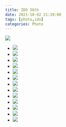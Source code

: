 ```yaml
---
title: IDO 36th
date: 2021-10-02 21:39:00
tags: [photo,ido]
categories: Photo
---
```

<img src="https://sadness96.github.io/images/blog/photo-Ido36/ido36logo.jpg"/>

<!-- more -->
<ul class="grid effect-1" id="grid">
    <li><a><img src="https://sadness.oss-cn-beijing.aliyuncs.com/images/photo-Ido36/554A0778.jpg?x-oss-process=image/resize,m_lfit,w_348"></a></li>
    <li><a><img src="https://sadness.oss-cn-beijing.aliyuncs.com/images/photo-Ido36/554A0781.jpg?x-oss-process=image/resize,m_lfit,w_348"></a></li>
    <li><a><img src="https://sadness.oss-cn-beijing.aliyuncs.com/images/photo-Ido36/554A0788.jpg?x-oss-process=image/resize,m_lfit,w_348"></a></li>
    <li><a><img src="https://sadness.oss-cn-beijing.aliyuncs.com/images/photo-Ido36/554A0796.jpg?x-oss-process=image/resize,m_lfit,w_348"></a></li>
    <li><a><img src="https://sadness.oss-cn-beijing.aliyuncs.com/images/photo-Ido36/554A0799.jpg?x-oss-process=image/resize,m_lfit,w_348"></a></li>
    <li><a><img src="https://sadness.oss-cn-beijing.aliyuncs.com/images/photo-Ido36/554A0809.jpg?x-oss-process=image/resize,m_lfit,w_348"></a></li>
    <li><a><img src="https://sadness.oss-cn-beijing.aliyuncs.com/images/photo-Ido36/554A0850.jpg?x-oss-process=image/resize,m_lfit,w_348"></a></li>
    <li><a><img src="https://sadness.oss-cn-beijing.aliyuncs.com/images/photo-Ido36/554A0853.jpg?x-oss-process=image/resize,m_lfit,w_348"></a></li>
    <li><a><img src="https://sadness.oss-cn-beijing.aliyuncs.com/images/photo-Ido36/554A0860.jpg?x-oss-process=image/resize,m_lfit,w_348"></a></li>
    <li><a><img src="https://sadness.oss-cn-beijing.aliyuncs.com/images/photo-Ido36/554A0862.jpg?x-oss-process=image/resize,m_lfit,w_348"></a></li>
    <li><a><img src="https://sadness.oss-cn-beijing.aliyuncs.com/images/photo-Ido36/554A0868.jpg?x-oss-process=image/resize,m_lfit,w_348"></a></li>
    <li><a><img src="https://sadness.oss-cn-beijing.aliyuncs.com/images/photo-Ido36/554A0889.jpg?x-oss-process=image/resize,m_lfit,w_348"></a></li>
    <li><a><img src="https://sadness.oss-cn-beijing.aliyuncs.com/images/photo-Ido36/554A0897.jpg?x-oss-process=image/resize,m_lfit,w_348"></a></li>
</ul>

<link rel="stylesheet" type="text/css" href="/blog/css/masonry/default.css" />
<link rel="stylesheet" type="text/css" href="/blog/css/masonry/component.css" />
<script src="/blog/js/masonry/modernizr.custom.js"></script>
<script src="/blog/js/masonry/masonry.pkgd.min.js"></script>
<script src="/blog/js/masonry/imagesloaded.pkgd.min.js"></script>
<script src="/blog/js/masonry/classie.js"></script>
<script src="/blog/js/masonry/AnimOnScroll.js"></script>

<script>
    new AnimOnScroll( document.getElementById( 'grid' ), {
        minDuration : 0.4,
        maxDuration : 0.7,
        viewportFactor : 0.2
    } );
</script>